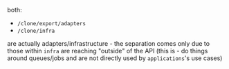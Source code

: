 both:
* `/clone/export/adapters` 
* `/clone/infra`

are actually  adapters/infrastructure - the separation comes only due to 
those within `infra` are reaching "outside" of the API (this is - do things 
around queues/jobs and are not directly used by `applications`'s use cases)
